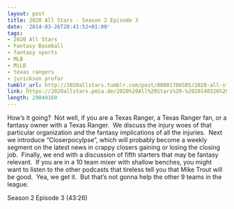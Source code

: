```yaml
---
layout: post
title: 2020 All Stars - Season 2 Episode 3
date: '2014-03-26T20:41:52+01:00'
tags:
- 2020 All Stars
- Fantasy Baseball
- fantasy sports
- MLB
- MiLB
- texas rangers
- jurickson profar
tumblr_url: http://2020allstars.tumblr.com/post/80801706585/2020-all-stars-season-2-episode-3
link: https://2020allstars.pmia.de/2020%20All%20Stars%20-%2020140326%20-%20Season%202%20Episode%203%20%2818%29%20-%20Final.mp3
length: 29049160
---
```

How’s it going?  Not well, if you are a Texas Ranger, a Texas Ranger fan, or a fantasy owner with a Texas Ranger.  We discuss the injury woes of that particular organization and the fantasy implications of all the injuries.  Next we introduce “Closerpocylpse”, which will probably become a weekly segment on the latest news in crappy closers gaining or losing the closing job.  Finally, we end with a discussion of fifth starters that may be fantasy relevant.  If you are in a 10 team mixer with shallow benches, you might want to listen to the other podcasts that tireless tell you that Mike Trout will be good.  Yea, we get it.  But that’s not gonna help the other 9 teams in the league.

Season 2 Episode 3 (43:26)
